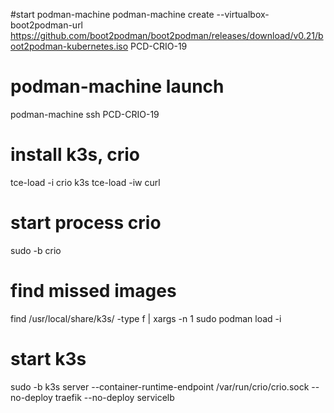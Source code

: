 #start podman-machine
podman-machine create --virtualbox-boot2podman-url https://github.com/boot2podman/boot2podman/releases/download/v0.21/boot2podman-kubernetes.iso PCD-CRIO-19

# podman-machine launch
podman-machine ssh PCD-CRIO-19

# install k3s, crio
tce-load -i crio k3s
tce-load -iw curl

# start process crio
sudo -b crio

# find missed images
 find /usr/local/share/k3s/ -type f | xargs -n 1 sudo podman load -i

# start k3s
sudo -b k3s server --container-runtime-endpoint /var/run/crio/crio.sock --no-deploy traefik --no-deploy servicelb